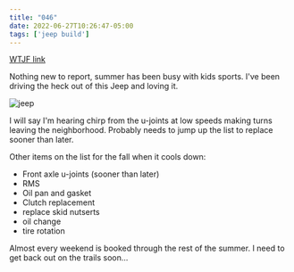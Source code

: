 ```yaml
---
title: "046"
date: 2022-06-27T10:26:47-05:00
tags: ['jeep build']
---
```

[WTJF link](https://wranglertjforum.com/threads/prndls-tj-build-ii-the-green-one.55717/post-1144307)

Nothing new to report, summer has been busy with kids sports. I've been driving the heck out of this Jeep and loving it.

![jeep](/jeep/build-thread/img/summerjeep.png)  

I will say I'm hearing chirp from the u-joints at low speeds making turns leaving the neighborhood. Probably needs to jump up the list to replace sooner than later.

Other items on the list for the fall when it cools down:
- Front axle u-joints (sooner than later)
- RMS
- Oil pan and gasket
- Clutch replacement
- replace skid nutserts
- oil change
- tire rotation

Almost every weekend is booked through the rest of the summer. I need to get back out on the trails soon...